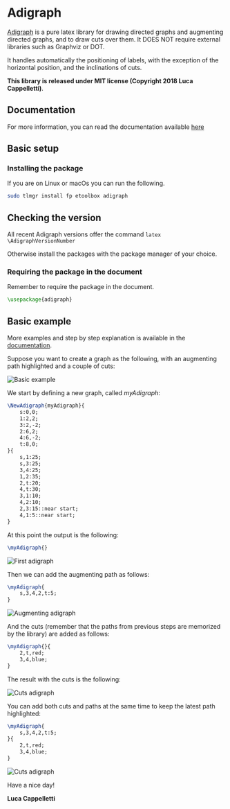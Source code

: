 # Adigraph
[Adigraph](https://ctan.org/pkg/adigraph) is a pure latex library for drawing directed graphs and augmenting directed graphs, and to draw cuts over them. It DOES NOT require external libraries such as Graphviz or DOT. 

It handles automatically the positioning of labels, with the exception of the horizontal position, and the inclinations of cuts.

**This library is released under MIT license (Copyright 2018 Luca Cappelletti)**.

## Documentation
For more information, you can read the documentation available [here](https://github.com/LucaCappelletti94/adigraph/blob/master/adigraph_documentation.pdf)

## Basic setup
### Installing the package
If you are on Linux or macOs you can run the following.
```bash
sudo tlmgr install fp etoolbox adigraph
```

## Checking the version
All recent Adigraph versions offer the command ```latex \AdigraphVersionNumber```

Otherwise install the packages with the package manager of your choice.

### Requiring the package in the document
Remember to require the package in the document.

```latex
\usepackage{adigraph}
```

## Basic example
More examples and step by step explanation is available in the [documentation](https://github.com/LucaCappelletti94/adigraph/blob/master/adigraph_documentation.pdf).

Suppose you want to create a graph as the following, with an augmenting path highlighted and a couple of cuts:

![Basic example](https://github.com/LucaCappelletti94/adigraph/blob/master/img_examples/example_3.jpg?raw=true)

We start by defining a new graph, called *myAdigraph*:

```latex
\NewAdigraph{myAdigraph}{
    s:0,0;
    1:2,2;
    3:2,-2;
    2:6,2;
    4:6,-2;
    t:8,0;
}{
    s,1:25;
    s,3:25;
    3,4:25;
    1,2:35;
    2,t:20;
    4,t:30;
    3,1:10;
    4,2:10;
    2,3:15::near start;
    4,1:5::near start;
}
```

At this point the output is the following:

```latex
\myAdigraph{}
```

![First adigraph](https://github.com/LucaCappelletti94/adigraph/blob/master/img_examples/example_0.jpg?raw=true)

Then we can add the augmenting path as follows:

```latex
\myAdigraph{
    s,3,4,2,t:5;
}
```

![Augmenting adigraph](https://github.com/LucaCappelletti94/adigraph/blob/master/img_examples/example_1.jpg?raw=true)

And the cuts (remember that the paths from previous steps are memorized by the library) are added as follows:

```latex
\myAdigraph{}{
    2,t,red;
    3,4,blue;
}
```

The result with the cuts is the following:

![Cuts adigraph](https://github.com/LucaCappelletti94/adigraph/blob/master/img_examples/example_2.jpg?raw=true)

You can add both cuts and paths at the same time to keep the latest path highlighted:

```latex
\myAdigraph{
    s,3,4,2,t:5;
}{
    2,t,red;
    3,4,blue;
}
```

![Cuts adigraph](https://github.com/LucaCappelletti94/adigraph/blob/master/img_examples/example_3.jpg?raw=true)

Have a nice day!

**Luca Cappelletti**
